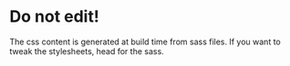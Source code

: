 # Do not edit!

The css content is generated at build time from sass files. If you want to tweak the stylesheets, head for the sass.
